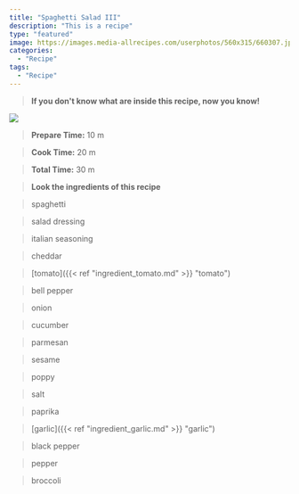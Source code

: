 ```yaml
---
title: "Spaghetti Salad III"
description: "This is a recipe"
type: "featured"
image: https://images.media-allrecipes.com/userphotos/560x315/660307.jpg
categories: 
  - "Recipe"
tags: 
  - "Recipe"
---
```



>**If you don't know what are inside this recipe, now you know!**

![](../images/Recipes-Banner.jpg)
> **Prepare Time:** 10 m


> **Cook Time:** 20 m


> **Total Time:** 30 m

> **Look the ingredients of this recipe**

> spaghetti

> salad dressing

> italian seasoning

> cheddar

> [tomato]({{< ref "ingredient_tomato.md" >}} "tomato")

> bell pepper

> onion

> cucumber

> parmesan

> sesame

> poppy

> salt

> paprika

> [garlic]({{< ref "ingredient_garlic.md" >}} "garlic")

> black pepper

> pepper

> broccoli

